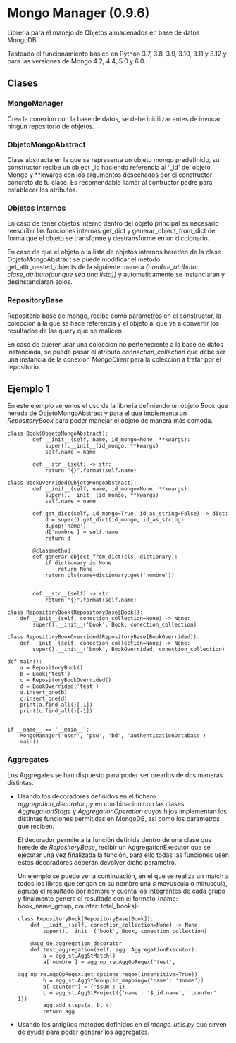 # Mongo Manager (0.9.6)

Libreria para el manejo de Objetos almacenados en base de datos MongoDB.

Testeado el funcionamiento basico en Python 3.7, 3.8, 3.9, 3.10, 3.11 y 3.12 y para las versiones de Mongo 4.2, 4.4, 5.0 y 6.0.

## Clases

### MongoManager

Crea la conexion con la base de datos, se debe inicilizar antes de 
invocar ningun repositorio de objetos.

### ObjetoMongoAbstract

Clase abstracta en la que se representa un objeto mongo predefinido,
su constructor recibe un object _id haciendo referencia al '_id' del
objeto Mongo y **kwargs con los argumentos desechados por el
constructor concreto de tu clase. Es recomendable llamar al contructor 
padre para establecer los atributos.

### Objetos internos

En caso de tener objetos interno dentro del objeto principal es necesario
reescribir las funciones internas get_dict y generar_object_from_dict de 
forma que el objeto se transforme y destransforme en un diccionario.

En caso de que el objeto o la lista de objetos internos hereden de la clase ObjetoMongoAbstract
se puede modificar el metodo get_attr_nested_objects de la siguiente manera
*{nombre_atributo: clase_atributo(aunque sea una lista)}* y automaticamente se instanciaran y desinstanciaran
solos.

### RepositoryBase

Repositorio base de mongo, recibe como parametros en el constructor,
la coleccion a la que se hace referencia y el objeto al que va a convertir
los resultados de las query que se realicen.

En caso de querer usar una coleccion no perteneciente a la base de datos instanciada,
se puede pasar el atributo *connection_collection* que debe ser una instancia de la conexion 
*MongoClient* para la coleccion a tratar por el repositorio.

## Ejemplo 1

En este ejemplo veremos el uso de la libreria definiendo un objeto <i>Book</i> 
que hereda de ObjetoMongoAbstract y para el que implementa un <i>RepositoryBook</i>
 para poder manejar el objeto de manera más comoda.

    class Book(ObjetoMongoAbstract):
            def __init__(self, name, id_mongo=None, **kwargs):
                super().__init__(id_mongo, **kwargs)
                self.name = name
        
            def __str__(self) -> str:
                return "{}".format(self.name)

    class BookOverrided(ObjetoMongoAbstract):
            def __init__(self, name, id_mongo=None, **kwargs):
                super().__init__(id_mongo, **kwargs)
                self.name = name

            def get_dict(self, id_mongo=True, id_as_string=False) -> dict:
                d = super().get_dict(id_mongo, id_as_string)
                d.pop('name')
                d['nombre'] = self.name
                return d
        
            @classmethod
            def generar_object_from_dict(cls, dictionary):
                if dictionary is None:
                    return None
                return cls(name=dictionary.get('nombre'))


            def __str__(self) -> str:
                return "{}".format(self.name)

    class RepositoryBook(RepositoryBase[Book]):
        def __init__(self, conection_collection=None) -> None:
            super().__init__('book', Book, conection_collection)

    class RepositoryBookOverrided(RepositoryBase[BookOverrided]):
        def __init__(self, conection_collection=None) -> None:
            super().__init__('book', BookOverrided, conection_collection)

    def main():
        a = RepositoryBook()
        b = Book('test')
        c = RepositoryBookOverrided()
        d = BookOverrided('test')
        a.insert_one(b)
        c.insert_one(d)
        print(a.find_all()[-1])
        print(c.find_all()[-1])


    if __name__ == '__main__':
        MongoManager('user', 'psw', 'bd', 'authenticationDatabase')
        main()


### Aggregates

Los Aggregates se han dispuesto para poder ser creados de dos maneras distintas.

 - Usando los decoradores definidos en el fichero _aggregation_decorator.py_ en combinacion
con las clases _AggregationStage_ y _AggregationOperation_ cuyos hijos implementan los distintas 
funciones permitidas en MongoDB, asi como los parametros que reciben.

   El decorador permite a la función definida dentro de una clase que herede de _RepositoryBase_, recibir un
AggregationExecutor que se ejecutar una vez finalizada la función, para ello todas las funciones usen estos decoradores
deberán devolver dicho parametro.

   Un ejemplo se puede ver a continuación, en el que se realiza un match a todos los libros que tengan en su nombre una *s* mayuscula 
o minuscula, agrupa el resultado por nombre y cuenta los integrantes de cada grupo y finalmente genera el resultado con
el formato {name: book_name_group, counter: total_books}:

       class RepositoryBook(RepositoryBase[Book]):
           def __init__(self, conection_collection=None) -> None:
               super().__init__('book', Book, conection_collection)
       
           @agg_de.aggregation_decorator
           def test_aggregation(self, agg: AggregationExecutor):
               a = agg_st.AggStMatch()
               a['nombre'] = agg_op_re.AggOpRegex('test',
                                                  agg_op_re.AggOpRegex.get_options_regex(insensitive=True))
               b = agg_st.AggStGroup(id_mapping={'name': '$name'})
               b['counter'] = {'$sum': 1}
               c = agg_st.AggStProject({'name': '$_id.name', 'counter': 1})
               agg.add_steps(a, b, c)
               return agg

 - Usando los antigüos metodos definidos en el _mongo_utils.py_ que sirven de ayuda para poder generar los aggregates.
